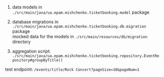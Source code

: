1. data models in `./src/main/java/ua.epam.mishchenko.ticketbooking.model` package <br>

2. database migrations in `./src/main/java/ua.epam.mishchenko.ticketbooking.db.migration` package <br>
   mocked data for the models in `./src/main/resources/db/migration` directory <br>

3. aggregation script: `./src/main/java/ua.epam.mishchenko.ticketbooking.repository.EventRepository#groupByTitle()` <br>

test endpoint: `/events/title/Rock Concert?pageSize=10&pageNum=1`

